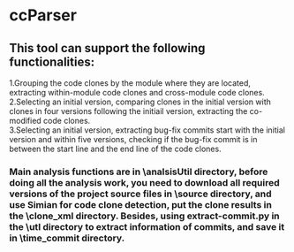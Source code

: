 # ccParser
## This tool can support the following functionalities: 
1.Grouping the code clones by the module where they are located, extracting within-module code clones and cross-module code clones.   
2.Selecting an initial version, comparing clones in the initial version with clones in four versions following the initiail version, extracting the co-modified code clones.  
3.Selecting an initial version, extracting bug-fix commits start with the initial version and within five versions, checking if the bug-fix commit is in between the start line and the end line of the code clones.
### Main analysis functions are in \analsisUtil directory, before doing all the analysis work, you need to download all required versions of the project source files in \source directory, and use Simian for code clone detection, put the clone results in the \clone_xml directory. Besides, using extract-commit.py in the \utl directory to extract information of commits, and save it in \time_commit directory.
